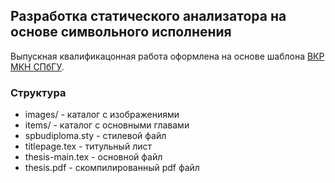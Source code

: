 ## Разработка статического анализатора на основе символьного исполнения

Выпускная квалификацонная работа оформлена на основе шаблона [ВКР МКН СПбГУ](https://github.com/spbu-math-cs/bsse-latex-templates).

### Структура

* images/ - каталог с изображениями
* items/ - каталог с основными главами
* spbudiploma.sty - стилевой файл
* titlepage.tex - титульный лист
* thesis-main.tex - основной файл
* thesis.pdf - скомпилированный pdf файл

